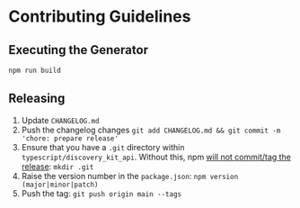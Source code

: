 # Contributing Guidelines

## Executing the Generator

```sh
npm run build
```

## Releasing

 1. Update `CHANGELOG.md`
 2. Push the changelog changes `git add CHANGELOG.md && git commit -m 'chore: prepare release'`
 3. Ensure that you have a `.git` directory within `typescript/discovery_kit_api`.
    Without this, npm [will not commit/tag the release](https://github.com/npm/cli/pull/4885):
    `mkdir .git`
 4. Raise the version number in the `package.json`: `npm version (major|minor|patch)`
 5. Push the tag: `git push origin main --tags`
